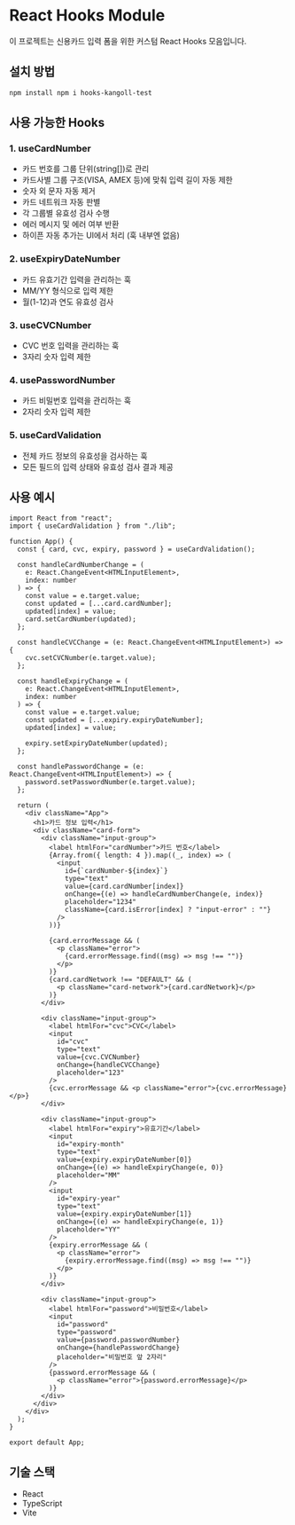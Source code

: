 # React Hooks Module

이 프로젝트는 신용카드 입력 폼을 위한 커스텀 React Hooks 모음입니다.

## 설치 방법

```bash
npm install npm i hooks-kangoll-test
```

## 사용 가능한 Hooks

### 1. useCardNumber

- 카드 번호를 그룹 단위(string[])로 관리
- 카드사별 그룹 구조(VISA, AMEX 등)에 맞춰 입력 길이 자동 제한
- 숫자 외 문자 자동 제거
- 카드 네트워크 자동 판별
- 각 그룹별 유효성 검사 수행
- 에러 메시지 및 에러 여부 반환
- 하이픈 자동 추가는 UI에서 처리 (훅 내부엔 없음)

### 2. useExpiryDateNumber

- 카드 유효기간 입력을 관리하는 훅
- MM/YY 형식으로 입력 제한
- 월(1-12)과 연도 유효성 검사

### 3. useCVCNumber

- CVC 번호 입력을 관리하는 훅
- 3자리 숫자 입력 제한

### 4. usePasswordNumber

- 카드 비밀번호 입력을 관리하는 훅
- 2자리 숫자 입력 제한

### 5. useCardValidation

- 전체 카드 정보의 유효성을 검사하는 훅
- 모든 필드의 입력 상태와 유효성 검사 결과 제공

## 사용 예시

```tsx
import React from "react";
import { useCardValidation } from "./lib";

function App() {
  const { card, cvc, expiry, password } = useCardValidation();

  const handleCardNumberChange = (
    e: React.ChangeEvent<HTMLInputElement>,
    index: number
  ) => {
    const value = e.target.value;
    const updated = [...card.cardNumber];
    updated[index] = value;
    card.setCardNumber(updated);
  };

  const handleCVCChange = (e: React.ChangeEvent<HTMLInputElement>) => {
    cvc.setCVCNumber(e.target.value);
  };

  const handleExpiryChange = (
    e: React.ChangeEvent<HTMLInputElement>,
    index: number
  ) => {
    const value = e.target.value;
    const updated = [...expiry.expiryDateNumber];
    updated[index] = value;

    expiry.setExpiryDateNumber(updated);
  };

  const handlePasswordChange = (e: React.ChangeEvent<HTMLInputElement>) => {
    password.setPasswordNumber(e.target.value);
  };

  return (
    <div className="App">
      <h1>카드 정보 입력</h1>
      <div className="card-form">
        <div className="input-group">
          <label htmlFor="cardNumber">카드 번호</label>
          {Array.from({ length: 4 }).map((_, index) => (
            <input
              id={`cardNumber-${index}`}
              type="text"
              value={card.cardNumber[index]}
              onChange={(e) => handleCardNumberChange(e, index)}
              placeholder="1234"
              className={card.isError[index] ? "input-error" : ""}
            />
          ))}

          {card.errorMessage && (
            <p className="error">
              {card.errorMessage.find((msg) => msg !== "")}
            </p>
          )}
          {card.cardNetwork !== "DEFAULT" && (
            <p className="card-network">{card.cardNetwork}</p>
          )}
        </div>

        <div className="input-group">
          <label htmlFor="cvc">CVC</label>
          <input
            id="cvc"
            type="text"
            value={cvc.CVCNumber}
            onChange={handleCVCChange}
            placeholder="123"
          />
          {cvc.errorMessage && <p className="error">{cvc.errorMessage}</p>}
        </div>

        <div className="input-group">
          <label htmlFor="expiry">유효기간</label>
          <input
            id="expiry-month"
            type="text"
            value={expiry.expiryDateNumber[0]}
            onChange={(e) => handleExpiryChange(e, 0)}
            placeholder="MM"
          />
          <input
            id="expiry-year"
            type="text"
            value={expiry.expiryDateNumber[1]}
            onChange={(e) => handleExpiryChange(e, 1)}
            placeholder="YY"
          />
          {expiry.errorMessage && (
            <p className="error">
              {expiry.errorMessage.find((msg) => msg !== "")}
            </p>
          )}
        </div>

        <div className="input-group">
          <label htmlFor="password">비밀번호</label>
          <input
            id="password"
            type="password"
            value={password.passwordNumber}
            onChange={handlePasswordChange}
            placeholder="비밀번호 앞 2자리"
          />
          {password.errorMessage && (
            <p className="error">{password.errorMessage}</p>
          )}
        </div>
      </div>
    </div>
  );
}

export default App;
```

## 기술 스택

- React
- TypeScript
- Vite
